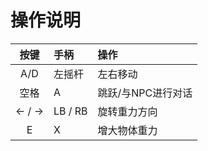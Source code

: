 # 操作说明

按键 | 手柄 | 操作
:------: | :------- |:-------
A/D | 左摇杆   | 左右移动
空格 | A | 跳跃/与NPC进行对话
← / →  | LB / RB | 旋转重力方向
E | X | 增大物体重力
